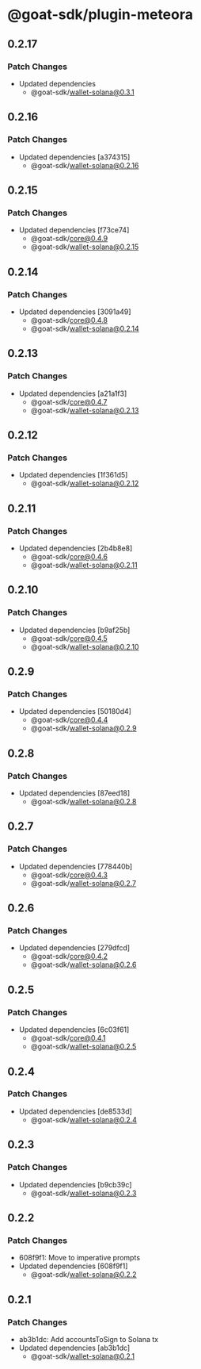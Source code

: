 # @goat-sdk/plugin-meteora

## 0.2.17

### Patch Changes

- Updated dependencies
  - @goat-sdk/wallet-solana@0.3.1

## 0.2.16

### Patch Changes

- Updated dependencies [a374315]
  - @goat-sdk/wallet-solana@0.2.16

## 0.2.15

### Patch Changes

- Updated dependencies [f73ce74]
  - @goat-sdk/core@0.4.9
  - @goat-sdk/wallet-solana@0.2.15

## 0.2.14

### Patch Changes

- Updated dependencies [3091a49]
  - @goat-sdk/core@0.4.8
  - @goat-sdk/wallet-solana@0.2.14

## 0.2.13

### Patch Changes

- Updated dependencies [a21a1f3]
  - @goat-sdk/core@0.4.7
  - @goat-sdk/wallet-solana@0.2.13

## 0.2.12

### Patch Changes

- Updated dependencies [1f361d5]
  - @goat-sdk/wallet-solana@0.2.12

## 0.2.11

### Patch Changes

- Updated dependencies [2b4b8e8]
  - @goat-sdk/core@0.4.6
  - @goat-sdk/wallet-solana@0.2.11

## 0.2.10

### Patch Changes

- Updated dependencies [b9af25b]
  - @goat-sdk/core@0.4.5
  - @goat-sdk/wallet-solana@0.2.10

## 0.2.9

### Patch Changes

- Updated dependencies [50180d4]
  - @goat-sdk/core@0.4.4
  - @goat-sdk/wallet-solana@0.2.9

## 0.2.8

### Patch Changes

- Updated dependencies [87eed18]
  - @goat-sdk/wallet-solana@0.2.8

## 0.2.7

### Patch Changes

- Updated dependencies [778440b]
  - @goat-sdk/core@0.4.3
  - @goat-sdk/wallet-solana@0.2.7

## 0.2.6

### Patch Changes

- Updated dependencies [279dfcd]
  - @goat-sdk/core@0.4.2
  - @goat-sdk/wallet-solana@0.2.6

## 0.2.5

### Patch Changes

- Updated dependencies [6c03f61]
  - @goat-sdk/core@0.4.1
  - @goat-sdk/wallet-solana@0.2.5

## 0.2.4

### Patch Changes

- Updated dependencies [de8533d]
  - @goat-sdk/wallet-solana@0.2.4

## 0.2.3

### Patch Changes

- Updated dependencies [b9cb39c]
  - @goat-sdk/wallet-solana@0.2.3

## 0.2.2

### Patch Changes

- 608f9f1: Move to imperative prompts
- Updated dependencies [608f9f1]
  - @goat-sdk/wallet-solana@0.2.2

## 0.2.1

### Patch Changes

- ab3b1dc: Add accountsToSign to Solana tx
- Updated dependencies [ab3b1dc]
  - @goat-sdk/wallet-solana@0.2.1
